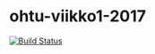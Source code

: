 # ohtu-viikko1-2017
[![Build Status](https://travis-ci.org/pjukarainen/ohtu-viikko1-2017.svg?branch=master)](https://travis-ci.org/pjukarainen/ohtu-viikko1-2017)
